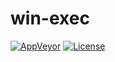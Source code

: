 # win-exec

[![AppVeyor](https://img.shields.io/appveyor/ci/WebFolder/win-exec.svg?label=Windows)](https://ci.appveyor.com/project/WebFolder/win-exec) [![License](https://img.shields.io/badge/license-Apache-blue.svg)](https://github.com/webfolderio/duktape4j/blob/master/LICENSE)
